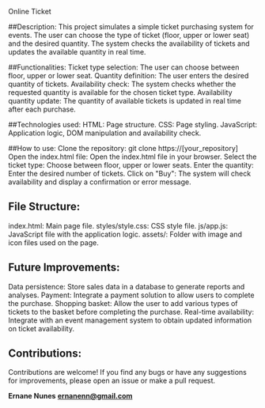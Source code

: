 Online Ticket

##Description:
This project simulates a simple ticket purchasing system for events.
The user can choose the type of ticket (floor, upper or lower seat) and the desired quantity. 
The system checks the availability of tickets and updates the available quantity in real time.

##Functionalities:
Ticket type selection: The user can choose between floor, upper or lower seat.
Quantity definition: The user enters the desired quantity of tickets.
Availability check: The system checks whether the requested quantity is available for the chosen ticket type.
Availability quantity update: The quantity of available tickets is updated in real time after each purchase.

##Technologies used:
HTML: Page structure.
CSS: Page styling.
JavaScript: Application logic, DOM manipulation and availability check.

##How to use:
Clone the repository: git clone https://[your_repository]
Open the index.html file: Open the index.html file in your browser.
Select the ticket type: Choose between floor, upper or lower seats.
Enter the quantity: Enter the desired number of tickets.
Click on "Buy": The system will check availability and display a confirmation or error message.

## File Structure:
index.html: Main page file.
styles/style.css: CSS style file.
js/app.js: JavaScript file with the application logic.
assets/: Folder with image and icon files used on the page.

## Future Improvements:
Data persistence: Store sales data in a database to generate reports and analyses.
Payment: Integrate a payment solution to allow users to complete the purchase.
Shopping basket: Allow the user to add various types of tickets to the basket before completing the purchase.
Real-time availability: Integrate with an event management system to obtain updated information on ticket availability.

## Contributions:
Contributions are welcome! If you find any bugs or have any suggestions for improvements, please open an issue or make a pull request.

**Ernane Nunes**
**ernanenn@gmail.com**
